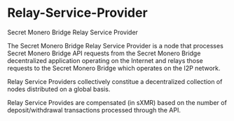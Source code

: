 # Relay-Service-Provider
Secret Monero Bridge Relay Service Provider

The Secret Monero Bridge Relay Service Provider is a node that processes Secret Monero Bridge API requests from the Secret Monero Bridge decentralized application operating on the Internet and relays those requests to the Secret Monero Bridge which operates on the I2P network.

Relay Service Providers collectively constitue a decentralized collection of nodes distributed on a global basis.

Relay Service Provides are compensated (in sXMR) based on the number of deposit/withdrawal transactions processed through the API.


